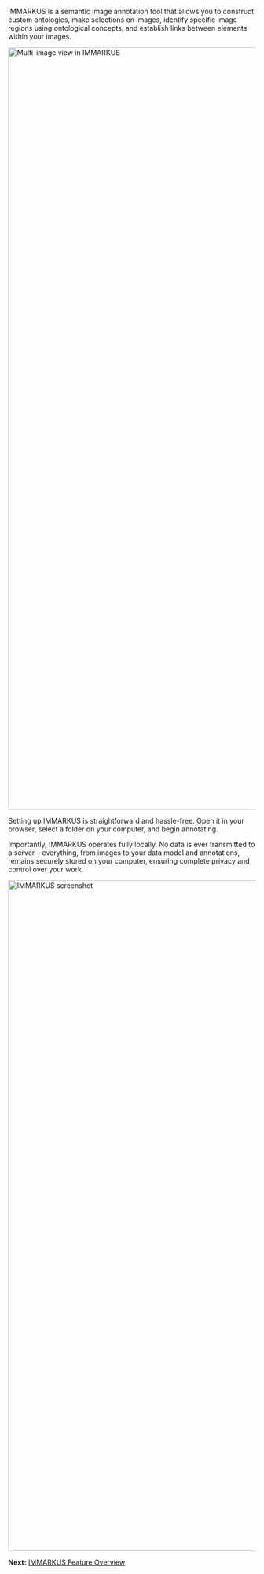 IMMARKUS is a semantic image annotation tool that allows you to construct custom ontologies, make selections on images, identify specific image regions using ontological concepts, and establish links between elements within your images.

<img width="1552" alt="Multi-image view in IMMARKUS" src="https://github.com/rsimon/immarkus/assets/470971/ebf70929-ee30-462a-9f5e-7bded3d5f827">

Setting up IMMARKUS is straightforward and hassle-free. Open it in your browser, select a folder on your computer, and begin annotating. 

Importantly, IMMARKUS operates fully locally. No data is ever transmitted to a server – everything, from images to your data model and annotations, remains securely stored on your computer, ensuring complete privacy and control over your work.

<img width="1366" alt="IMMARKUS screenshot" src="https://github.com/rsimon/immarkus/assets/470971/6aa05112-e36b-4588-910f-81f9029f338e">

__Next:__ [IMMARKUS Feature Overview](wiki/01-IMMARKUS-Overview)
